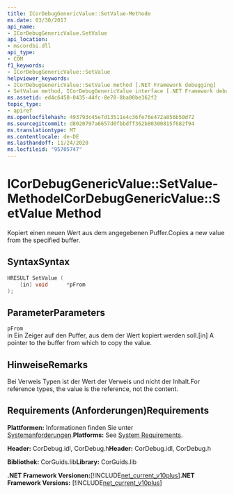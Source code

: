 ```yaml
---
title: ICorDebugGenericValue::SetValue-Methode
ms.date: 03/30/2017
api_name:
- ICorDebugGenericValue.SetValue
api_location:
- mscordbi.dll
api_type:
- COM
f1_keywords:
- ICorDebugGenericValue::SetValue
helpviewer_keywords:
- ICorDebugGenericValue::SetValue method [.NET Framework debugging]
- SetValue method, ICorDebugGenericValue interface [.NET Framework debugging]
ms.assetid: ed4c6458-0435-44fc-8e78-8ba00be362f2
topic_type:
- apiref
ms.openlocfilehash: 493793c45e7d13511e4c36fe76e472a856b50d72
ms.sourcegitcommit: d8020797a6657d0fbbdff362b80300815f682f94
ms.translationtype: MT
ms.contentlocale: de-DE
ms.lasthandoff: 11/24/2020
ms.locfileid: "95705747"
---
```

# <a name="icordebuggenericvaluesetvalue-method"></a><span data-ttu-id="27689-102">ICorDebugGenericValue::SetValue-Methode</span><span class="sxs-lookup"><span data-stu-id="27689-102">ICorDebugGenericValue::SetValue Method</span></span>

<span data-ttu-id="27689-103">Kopiert einen neuen Wert aus dem angegebenen Puffer.</span><span class="sxs-lookup"><span data-stu-id="27689-103">Copies a new value from the specified buffer.</span></span>  
  
## <a name="syntax"></a><span data-ttu-id="27689-104">Syntax</span><span class="sxs-lookup"><span data-stu-id="27689-104">Syntax</span></span>  
  
```cpp  
HRESULT SetValue (  
    [in] void      *pFrom  
);  
```  
  
## <a name="parameters"></a><span data-ttu-id="27689-105">Parameter</span><span class="sxs-lookup"><span data-stu-id="27689-105">Parameters</span></span>  

 `pFrom`  
 <span data-ttu-id="27689-106">in Ein Zeiger auf den Puffer, aus dem der Wert kopiert werden soll.</span><span class="sxs-lookup"><span data-stu-id="27689-106">[in] A pointer to the buffer from which to copy the value.</span></span>  
  
## <a name="remarks"></a><span data-ttu-id="27689-107">Hinweise</span><span class="sxs-lookup"><span data-stu-id="27689-107">Remarks</span></span>  

 <span data-ttu-id="27689-108">Bei Verweis Typen ist der Wert der Verweis und nicht der Inhalt.</span><span class="sxs-lookup"><span data-stu-id="27689-108">For reference types, the value is the reference, not the content.</span></span>  
  
## <a name="requirements"></a><span data-ttu-id="27689-109">Requirements (Anforderungen)</span><span class="sxs-lookup"><span data-stu-id="27689-109">Requirements</span></span>  

 <span data-ttu-id="27689-110">**Plattformen:** Informationen finden Sie unter [Systemanforderungen](../../get-started/system-requirements.md).</span><span class="sxs-lookup"><span data-stu-id="27689-110">**Platforms:** See [System Requirements](../../get-started/system-requirements.md).</span></span>  
  
 <span data-ttu-id="27689-111">**Header:** CorDebug.idl, CorDebug.h</span><span class="sxs-lookup"><span data-stu-id="27689-111">**Header:** CorDebug.idl, CorDebug.h</span></span>  
  
 <span data-ttu-id="27689-112">**Bibliothek:** CorGuids.lib</span><span class="sxs-lookup"><span data-stu-id="27689-112">**Library:** CorGuids.lib</span></span>  
  
 <span data-ttu-id="27689-113">**.NET Framework Versionen:**[!INCLUDE[net_current_v10plus](../../../../includes/net-current-v10plus-md.md)]</span><span class="sxs-lookup"><span data-stu-id="27689-113">**.NET Framework Versions:** [!INCLUDE[net_current_v10plus](../../../../includes/net-current-v10plus-md.md)]</span></span>
